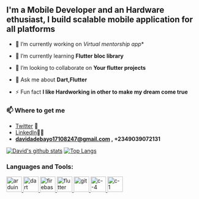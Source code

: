 
<!-- <p align="center">
  <img width="800px" height="350px" src="1giphy.gif" alt="hello">
</p> -->

##         I'm a Mobile Developer and an Hardware ethusiast, I build scalable mobile application for all platforms


- 🔭 I’m currently working on *Virtual mentorship app**

- 🌱 I’m currently learning **Flutter bloc library**

- 👯 I’m looking to collaborate on **Your flutter projects**

- 💬 Ask me about **Dart,Flutter**

- ⚡ Fun fact **I like Hardworking in other to make my dream come true**

### 📫 Where to get me
- [Twitter](https://twitter.com/Adebayo17108247) 🐤
- [LinkedIn](https://www.linkedin.com/in/david-adebayo-94a5b816b/)👨💼
-  **davidadebayo17108247@gmail.com , +2349039072131**  


[![David's github stats](https://github-readme-stats.vercel.app/api?username=David-codes0&theme=radical)](https://github.com/anuraghazra/github-readme-stats)
[![Top Langs](https://github-readme-stats.vercel.app/api/top-langs/?username=David-codes0&layout=compact&theme=radical)](https://github.com/anuraghazra/github-readme-stats)

<h3 align="left">Languages and Tools:</h3>
<p align="left"> <a href="https://www.arduino.cc/" target="_blank"> <img src="https://cdn.worldvectorlogo.com/logos/arduino-1.svg" alt="arduino" width="40" height="40"/> </a> <a href="https://dart.dev" target="_blank"> <img src="https://www.vectorlogo.zone/logos/dartlang/dartlang-icon.svg" alt="dart" width="40" height="40"/> </a> <a href="https://firebase.google.com/" target="_blank"> <img src="https://www.vectorlogo.zone/logos/firebase/firebase-icon.svg" alt="firebase" width="40" height="40"/> </a> <a href="https://flutter.dev" target="_blank"> <img src="https://www.vectorlogo.zone/logos/flutterio/flutterio-icon.svg" alt="flutter" width="40" height="40"/> </a> <a href="https://git-scm.com/" target="_blank"> <img src="https://www.vectorlogo.zone/logos/git-scm/git-scm-icon.svg" alt="git" width="40" height="40"/> </a>  <a href="https://docs.microsoft.com/en-us/dotnet/csharp/" target="_blank"> <img src="https://cdn.worldvectorlogo.com/logos/c--4.svg" alt="c--4" width="40" height="40"/> </a>   <a href="https://en.wikipedia.org/wiki/C_(programming_language)" target="_blank"> <img src="https://cdn.worldvectorlogo.com/logos/c-1.svg" alt="c-1" width="40" height="40"/> </a> </p>


